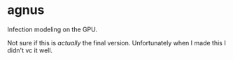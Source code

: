 # agnus

Infection modeling on the GPU.

Not sure if this is _actually_ the final version. Unfortunately when I made this I didn't vc it well.
